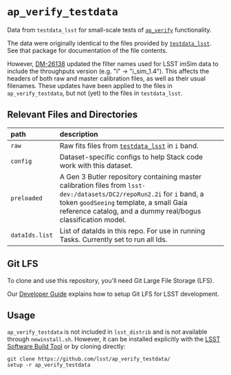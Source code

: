 `ap_verify_testdata`
====================

Data from `testdata_lsst` for small-scale tests of [`ap_verify`](https://github.com/lsst-dm/ap_verify/) functionality.

The data were originally identical to the files provided by [`testdata_lsst`](https://github.com/lsst/testdata_lsst/).
See that package for documentation of the file contents.

However, [DM-26138](https://jira.lsstcorp.org/browse/DM-26138) updated the filter names used for LSST imSim data to include the throughputs version (e.g. "i" -> "i_sim_1.4").
This affects the headers of both raw and master calibration files, as well as their usual filenames.
These updates have been applied to the files in `ap_verify_testdata`, but not (yet) to the files in `testdata_lsst`.

Relevant Files and Directories
------------------------------
path                  | description
:---------------------|:-----------------------------
`raw`                 | Raw fits files from [`testdata_lsst`](https://github.com/lsst/testdata_lsst/tree/master/data) in `i` band.
`config`              | Dataset-specific configs to help Stack code work with this dataset.
`preloaded`           | A Gen 3 Butler repository containing master calibration files from `lsst-dev:/datasets/DC2/repoRun2.2i` for `i` band, a token `goodSeeing` template, a small Gaia reference catalog, and a dummy real/bogus classification model.
`dataIds.list`        | List of dataIds in this repo. For use in running Tasks. Currently set to run all Ids.


Git LFS
-------

To clone and use this repository, you'll need Git Large File Storage (LFS).

Our [Developer Guide](http://developer.lsst.io/en/latest/tools/git_lfs.html) explains how to setup Git LFS for LSST development.

Usage
-----

`ap_verify_testdata` is not included in `lsst_distrib` and is not available through `newinstall.sh`.
However, it can be installed explicitly with the [LSST Software Build Tool](https://developer.lsst.io/stack/lsstsw.html) or by cloning directly:

    git clone https://github.com/lsst/ap_verify_testdata/
    setup -r ap_verify_testdata
